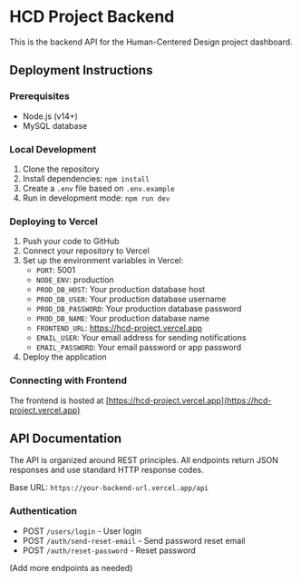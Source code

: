 # HCD Project Backend

This is the backend API for the Human-Centered Design project dashboard.

## Deployment Instructions

### Prerequisites
- Node.js (v14+)
- MySQL database

### Local Development
1. Clone the repository
2. Install dependencies: `npm install`
3. Create a `.env` file based on `.env.example`
4. Run in development mode: `npm run dev`

### Deploying to Vercel
1. Push your code to GitHub
2. Connect your repository to Vercel
3. Set up the environment variables in Vercel:
   - `PORT`: 5001
   - `NODE_ENV`: production
   - `PROD_DB_HOST`: Your production database host
   - `PROD_DB_USER`: Your production database username
   - `PROD_DB_PASSWORD`: Your production database password
   - `PROD_DB_NAME`: Your production database name
   - `FRONTEND_URL`: https://hcd-project.vercel.app
   - `EMAIL_USER`: Your email address for sending notifications
   - `EMAIL_PASSWORD`: Your email password or app password
4. Deploy the application

### Connecting with Frontend
The frontend is hosted at [https://hcd-project.vercel.app](https://hcd-project.vercel.app)

## API Documentation

The API is organized around REST principles. All endpoints return JSON responses and use standard HTTP response codes.

Base URL: `https://your-backend-url.vercel.app/api`

### Authentication
- POST `/users/login` - User login
- POST `/auth/send-reset-email` - Send password reset email
- POST `/auth/reset-password` - Reset password

(Add more endpoints as needed)
